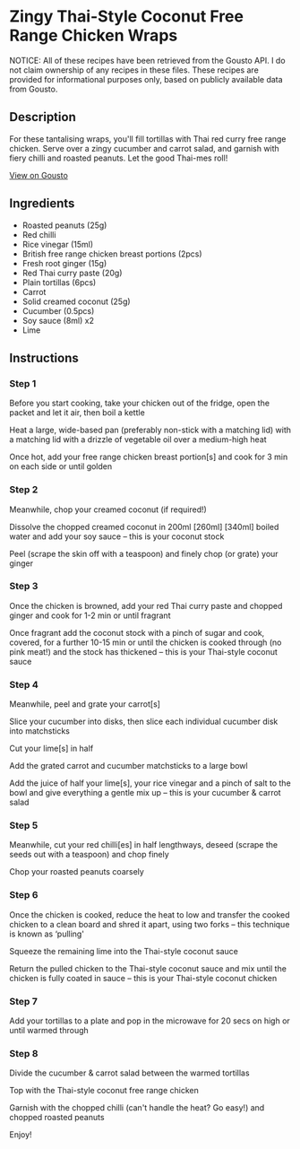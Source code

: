 # Zingy Thai-Style Coconut Free Range Chicken Wraps

NOTICE: All of these recipes have been retrieved from the Gousto API. I do not claim ownership of any recipes in these files. These recipes are provided for informational purposes only, based on publicly available data from Gousto.

## Description

For these tantalising wraps, you'll fill tortillas with Thai red curry free range chicken. Serve over a zingy cucumber and carrot salad, and garnish with fiery chilli and roasted peanuts. Let the good Thai-mes roll!

[View on Gousto](https://www.gousto.co.uk/recipes/cookbook/zingy-thai-style-coconut-free-range-chicken-wraps)

## Ingredients

- Roasted peanuts (25g)
- Red chilli
- Rice vinegar (15ml)
- British free range chicken breast portions (2pcs)
- Fresh root ginger (15g)
- Red Thai curry paste (20g)
- Plain tortillas (6pcs)
- Carrot
- Solid creamed coconut (25g)
- Cucumber (0.5pcs)
- Soy sauce (8ml) x2
- Lime

## Instructions


### Step 1

Before you start cooking, take your chicken out of the fridge, open the packet and let it air, then boil a kettle

Heat a large, wide-based pan (preferably non-stick with a matching lid) with a matching lid with a drizzle of vegetable oil over a medium-high heat

Once hot, add your free range chicken breast portion[s] and cook for 3 min on each side or until golden


### Step 2

Meanwhile, chop your creamed coconut (if required!)

Dissolve the chopped creamed coconut in 200ml <span class="text-purple">[260ml]</span> <span class="text-danger">[340ml]</span> boiled water and add your soy sauce – this is your coconut stock

Peel (scrape the skin off with a teaspoon) and finely chop (or grate) your ginger


### Step 3

Once the chicken is browned, add your red Thai curry paste and chopped ginger and cook for 1-2 min or until fragrant

Once fragrant add the coconut stock with a pinch of sugar and cook, covered, for a further 10-15 min or until the chicken is cooked through (no pink meat!) and the stock has thickened – this is your Thai-style coconut sauce


### Step 4

Meanwhile, peel and grate your carrot[s]

Slice your cucumber into disks, then slice each individual cucumber disk into matchsticks

Cut your lime[s] in half

Add the grated carrot and cucumber matchsticks to a large bowl

Add the juice of half your lime[s], your rice vinegar and a pinch of salt to the bowl and give everything a gentle mix up – this is your cucumber & carrot salad


### Step 5

Meanwhile, cut your red chilli[es] in half lengthways, deseed (scrape the seeds out with a teaspoon) and chop finely

Chop your roasted peanuts coarsely


### Step 6

Once the chicken is cooked, reduce the heat to low and transfer the cooked chicken to a clean board and shred it apart, using two forks – this technique is known as ‘pulling'

Squeeze the remaining lime into the Thai-style coconut sauce

Return the pulled chicken to the Thai-style coconut sauce and mix until the chicken is fully coated in sauce – this is your Thai-style coconut chicken


### Step 7

Add your tortillas to a plate and pop in the microwave for 20 secs on high or until warmed through

### Step 8

Divide the cucumber & carrot salad between the warmed tortillas

Top with the Thai-style coconut free range chicken

Garnish with the chopped chilli (can't handle the heat? Go easy!) and chopped roasted peanuts

Enjoy!

